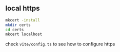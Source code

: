 ## local https

```bash
mkcert -install
mkdir certs
cd certs
mkcert localhost
```

check `vite/config.ts` to see how to configure https

